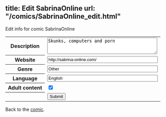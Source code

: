 title: Edit SabrinaOnline
url: "/comics/SabrinaOnline_edit.html"
---
Edit info for comic SabrinaOnline

<form name="comic" action="http://gaepostmail.appspot.com/comic/" method="post">
<table class="comicinfo">
<tr>
<th>Description</th><td><textarea name="description" cols="40" rows="3">Skunks, computers and porn</textarea></td>
</tr>
<tr>
<th>Website</th><td><input type="text" name="url" value="http://sabrina-online.com/" size="40"/></td>
</tr>
<tr>
<th>Genre</th><td><input type="text" name="genre" value="Other" size="40"/></td>
</tr>
<tr>
<th>Language</th><td><input type="text" name="language" value="English" size="40"/></td>
</tr>
<tr>
<th>Adult content</th><td><input type="checkbox" name="adult" value="adult" checked="checked"/></td>
</tr>
<tr>
<th></th><td>
<input type="hidden" name="comic" value="SabrinaOnline" />
<input type="submit" name="submit" value="Submit" />
</td>
</tr>
</table>
</form>

Back to the [comic](SabrinaOnline.html).
